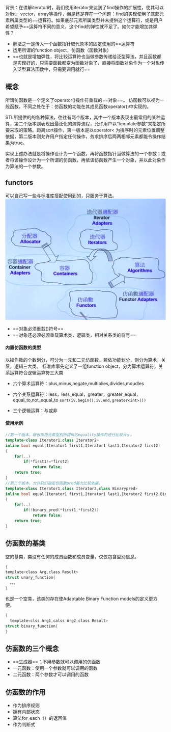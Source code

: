  背景：在讲解iterator时，我们使用iterator来达到了find操作的扩展性，使其可以对list，vector，array等操作，但是还是存在一个问题：find的实现使用了底部元素所属类型的\==运算符。如果底部元素所属类型并未提供这个运算符，或是用户希望赋予\==运算符不同的意义，这个find的弹性就不足了。如何才能增加其弹性？
- 解法之一是传入一个函数指针取代原本的固定使用的==运算符
- 运用所谓的function object，仿函数（函数对象）
- ==也就是增加弹性，将比较运算符也当做参数传递给泛型算法，并且函数都是实现好的，只需要函数都变为函数对象了，直接将函数对象作为一个对象传入泛型算法函数中，只需要调用就行==
## 概念
所谓仿函数是一个定义了operator()操作符重载的==对象==。
仿函数可以视为一般函数，不同之处在于：仿函数的功能在其成员函数operator()中实现的。

STL所提供的的各种算法，往往有两个版本，其中一个版本表现出最常用的某种运算，第二个版本则表现出最泛化的演算流程，允许用户以“template参数”来指定所要采取的策略。距离sort操作，第一版本是以operator< 为排序时的元素位置调整依据，第二版本则允许用户指定任何操作，务求排序后两两相邻元素都能令操作结果为true。

实现上述办法就是将操作设计为一个函数，再将函数指针当做算法的一个参数；或者将该操作设计为一个所谓的仿函数，再依该仿函数产生一个对象，并以此对象作为算法的一个参数。
## functors
可以自己写一些与标准库搭配使用到的，只服务于算法。
![](assets/仿函数-02255fe6.png)
- ==对象必须重载()符号==
- ==对象还必须必须重载算术类，逻辑类，相对关系类的符号==

#### 内置仿函数的类型
以操作数的个数划分，可分为一元和二元仿函数。若依功能划分，则分为算术，关系，逻辑三大类。
标准库事先定义了一组function object，分为算术运算符，关系运算符合逻辑运算符三大类
- 六个算术运算符：plus,minus,negate,multiplies,divides,moudles

- 六个关系运算符：less，less_equal，greater，greater_equal，equal_to,not_equal_to
`sort(iv.begin(),iv.end,greater<int>())`
- 三个逻辑运算：与或非

#### 使用示例
```c++
//第一个版本，缺省采用元素型别所提供的equality操作符进行比较大小。
template<class Iterator1,class Iterator2>
inline bool equal(Iterator1 first1,Iterator1 last1,Iterator2 first2)
{
    for(..)
        if(*first1!=*first2)
            return false;
    return true;
}
//第二个版本，允许我们指定仿函数pred最为比较依据。
template<class Iterator1,class Iterator2,class Binarypred>
inline bool equal(Iterator1 first1,Iterator1 last1,Iterator2 first2,Binarypred binary_pred)
{
    for(..)
        if(!binary_pred(*first1,*first2))
            return false;
    return true;
}
```
## 仿函数的基类
空的基类，类没有任何的成员函数和成员变量，仅仅包含型别信息。

```c
{
template<class Arg,class Result>
struct unary_function{
  。。。
}
```

也是一个空类，该类的存在使Adaptable Binary Function models的定义更方便。

```c
{
  template<clss Arg1,calss Arg2,class Result>
struct binary_function{
}
```
## 仿函数的三个概念
- ==生成器==：不用参数就可以调用的仿函数
- 一元函数：使用一个参数就可以调用的函数
- 二元函数：两个参数才可以调用的函数

## 仿函数的作用
- 作为排序规则
- 拥有内部状态
- 算法for_each（）的返回值
- 作为判断式
